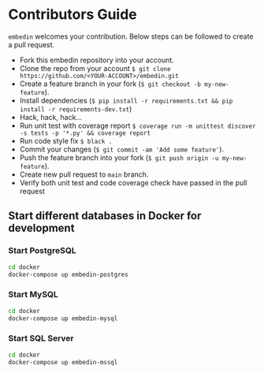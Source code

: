 # Contributors Guide

``embedin`` welcomes your contribution. Below steps can be followed to create a pull request.

* Fork this embedin repository into your account.
* Clone the repo from your account `$ git clone https://github.com/<YOUR-ACCOUNT>/embedin.git`
* Create a feature branch in your fork (`$ git checkout -b my-new-feature`).
* Install dependencies (`$ pip install -r requirements.txt && pip install -r requirements-dev.txt`)
* Hack, hack, hack...
* Run unit test with coverage report `$ coverage run -m unittest discover -s tests -p '*.py' && coverage report`
* Run code style fix `$ black .`
* Commit your changes (`$ git commit -am 'Add some feature'`).
* Push the feature branch into your fork (`$ git push origin -u my-new-feature`).
* Create new pull request to `main` branch.
* Verify both unit test and code coverage check have passed in the pull request

## Start different databases in Docker for development

### Start PostgreSQL
```bash
cd docker
docker-compose up embedin-postgres
```

### Start MySQL
```bash
cd docker
docker-compose up embedin-mysql
```

### Start SQL Server
```bash
cd docker
docker-compose up embedin-mssql
```
